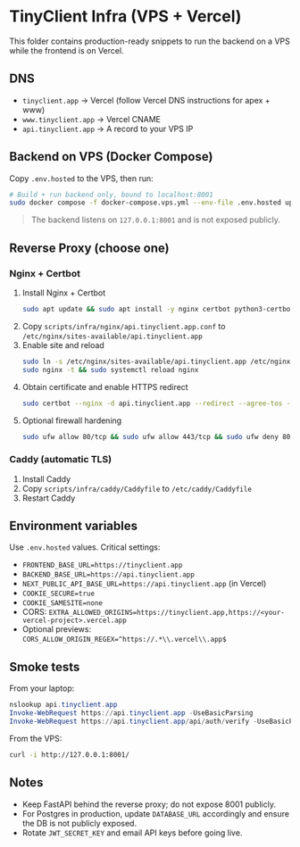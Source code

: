 # TinyClient Infra (VPS + Vercel)

This folder contains production-ready snippets to run the backend on a VPS while the frontend is on Vercel.

## DNS

- `tinyclient.app` → Vercel (follow Vercel DNS instructions for apex + www)
- `www.tinyclient.app` → Vercel CNAME
- `api.tinyclient.app` → A record to your VPS IP

## Backend on VPS (Docker Compose)

Copy `.env.hosted` to the VPS, then run:

```bash
# Build + run backend only, bound to localhost:8001
sudo docker compose -f docker-compose.vps.yml --env-file .env.hosted up -d --build
```

> The backend listens on `127.0.0.1:8001` and is not exposed publicly.

## Reverse Proxy (choose one)

### Nginx + Certbot

1. Install Nginx + Certbot
   ```bash
   sudo apt update && sudo apt install -y nginx certbot python3-certbot-nginx
   ```
2. Copy `scripts/infra/nginx/api.tinyclient.app.conf` to `/etc/nginx/sites-available/api.tinyclient.app`
3. Enable site and reload
   ```bash
   sudo ln -s /etc/nginx/sites-available/api.tinyclient.app /etc/nginx/sites-enabled/
   sudo nginx -t && sudo systemctl reload nginx
   ```
4. Obtain certificate and enable HTTPS redirect
   ```bash
   sudo certbot --nginx -d api.tinyclient.app --redirect --agree-tos -m you@tinyclient.app
   ```
5. Optional firewall hardening
   ```bash
   sudo ufw allow 80/tcp && sudo ufw allow 443/tcp && sudo ufw deny 8001/tcp
   ```

### Caddy (automatic TLS)

1. Install Caddy
2. Copy `scripts/infra/caddy/Caddyfile` to `/etc/caddy/Caddyfile`
3. Restart Caddy

## Environment variables

Use `.env.hosted` values. Critical settings:

- `FRONTEND_BASE_URL=https://tinyclient.app`
- `BACKEND_BASE_URL=https://api.tinyclient.app`
- `NEXT_PUBLIC_API_BASE_URL=https://api.tinyclient.app` (in Vercel)
- `COOKIE_SECURE=true`
- `COOKIE_SAMESITE=none`
- CORS: `EXTRA_ALLOWED_ORIGINS=https://tinyclient.app,https://<your-vercel-project>.vercel.app`
- Optional previews: `CORS_ALLOW_ORIGIN_REGEX=^https://.*\\.vercel\\.app$`

## Smoke tests

From your laptop:

```powershell
nslookup api.tinyclient.app
Invoke-WebRequest https://api.tinyclient.app -UseBasicParsing
Invoke-WebRequest https://api.tinyclient.app/api/auth/verify -UseBasicParsing
```

From the VPS:

```bash
curl -i http://127.0.0.1:8001/
```

## Notes

- Keep FastAPI behind the reverse proxy; do not expose 8001 publicly.
- For Postgres in production, update `DATABASE_URL` accordingly and ensure the DB is not publicly exposed.
- Rotate `JWT_SECRET_KEY` and email API keys before going live.
